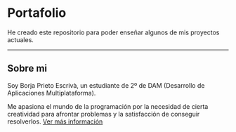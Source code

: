 # Portafolio
He creado este repositorio para poder enseñar algunos de mis proyectos actuales.
___

## Sobre mi 
Soy Borja Prieto Escrivà, un estudiante de 2º de DAM (Desarrollo de Aplicaciones Multiplataforma).

Me apasiona el mundo de la programación por la necesidad de cierta creatividad para afrontar problemas y la satisfacción de conseguir resolverlos.
[Ver más información](sobreMi.md)


 
  
  

 
